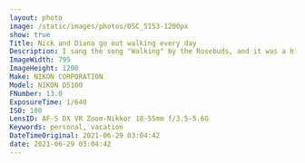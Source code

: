 ```yaml
---
layout: photo
image: /static/images/photos/DSC_5153-1200px
show: true
Title: Nick and Diana go out walking every day
Description: I sang the song "Walking" by the Rosebuds, and it was a highlight of my life.
ImageWidth: 795
ImageHeight: 1200
Make: NIKON CORPORATION
Model: NIKON D5100
FNumber: 13.0
ExposureTime: 1/640
ISO: 100
LensID: AF-S DX VR Zoom-Nikkor 18-55mm f/3.5-5.6G
Keywords: personal, vacation
DateTimeOriginal: 2021-06-29 03:04:42
date: 2021-06-29 03:04:42
---
```

